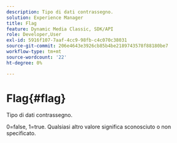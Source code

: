 ```yaml
---
description: Tipo di dati contrassegno.
solution: Experience Manager
title: Flag
feature: Dynamic Media Classic, SDK/API
role: Developer,User
exl-id: 5916f107-7aaf-4cc9-98fb-c4c070c38031
source-git-commit: 206e4643e3926cb85b4be2189743578f88180be7
workflow-type: tm+mt
source-wordcount: '22'
ht-degree: 0%

---
```


# Flag{#flag}

Tipo di dati contrassegno.

0=false, 1=true. Qualsiasi altro valore significa sconosciuto o non specificato.
